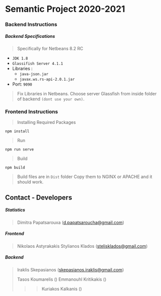 # Semantic Project 2020-2021

### Backend Instructions

##### Backend Specifications 
> Specifically for Netbeans 8.2 RC

- `JDK 1.8`
- `Glassifish Server 4.1.1`
- Libraries :
	- `java-json.jar`
	- `javax.ws.rs-api-2.0.1.jar`
- Port: `9090`

> Fix Libraries in Netbeans.
> Choose server Glassfish from inside folder of backend `(dont use your own)`.
> 

### Frontend Instructions 

> Installing Required Packages
```
npm install
```
> Run
```
npm run serve
```

> Build
```
npm build
```
> Build files are in `Dist` folder
> Copy them to NGINX or APACHE and it should work.




## Contact - Developers 

##### Statistics

> Dimitra Papatsarouxa (d.papatsaroucha@gmail.com)

##### Frontend

> Nikolaos Astyrakakis
> Stylianos Klados (stelisklados@gmail.com)

##### Backend

> Iraklis Skepasianos (skepasianos.iraklis@gmail.com)
> 
> Tasos Koumarelis ()
>  Emmanouhl Kritikakis ()
>  
>  > > Kuriakos Kalkanis ()
